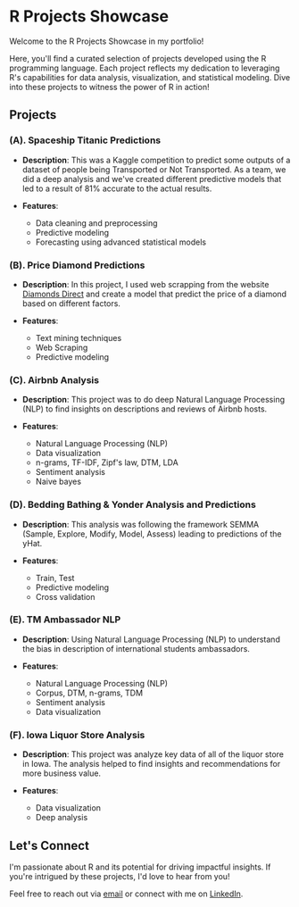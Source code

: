 # R Projects Showcase

Welcome to the R Projects Showcase in my portfolio! 

Here, you'll find a curated selection of projects developed using the R programming language. Each project reflects my dedication to leveraging R's capabilities for data analysis, visualization, and statistical modeling. Dive into these projects to witness the power of R in action!

## Projects

### (A). Spaceship Titanic Predictions

- **Description**: This was a Kaggle competition to predict some outputs of a dataset of people being Transported or Not Transported. As a team, we did a deep analysis and we've created different predictive models that led to a result of 81% accurate to the actual results.

- **Features**:
  - Data cleaning and preprocessing
  - Predictive modeling
  - Forecasting using advanced statistical models

### (B). Price Diamond Predictions

- **Description**: In this project, I used web scrapping from the website [Diamonds Direct](https://diamondsdirect.com/) and create a model that predict the price of a diamond based on different factors.
  
- **Features**:
  - Text mining techniques
  - Web Scraping
  - Predictive modeling

### (C). Airbnb Analysis

- **Description**: This project was to do deep Natural Language Processing (NLP) to find insights on descriptions and reviews of Airbnb hosts.
  
- **Features**:
  - Natural Language Processing (NLP)
  - Data visualization
  - n-grams, TF-IDF, Zipf's law, DTM, LDA
  - Sentiment analysis
  - Naive bayes

 ### (D). Bedding Bathing & Yonder Analysis and Predictions

- **Description**: This analysis was following the framework SEMMA (Sample, Explore, Modify, Model, Assess) leading to predictions of the yHat. 
  
- **Features**:
  - Train, Test
  - Predictive modeling
  - Cross validation

 ### (E). TM Ambassador NLP

- **Description**: Using Natural Language Processing (NLP) to understand the bias in description of international students ambassadors. 
  
- **Features**:
  - Natural Language Processing (NLP)
  - Corpus, DTM, n-grams, TDM
  - Sentiment analysis
  - Data visualization

 ### (F). Iowa Liquor Store Analysis

- **Description**: This project was analyze key data of all of the liquor store in Iowa. The analysis helped to find insights and recommendations for more business value.
  
- **Features**:
  - Data visualization
  - Deep analysis

## Let's Connect

I'm passionate about R and its potential for driving impactful insights. If you're intrigued by these projects, I'd love to hear from you! 

Feel free to reach out via [email](mailto:gabchouraqui@gmail.com) or connect with me on [LinkedIn](https://www.linkedin.com/in/gabrielchouraqui).
